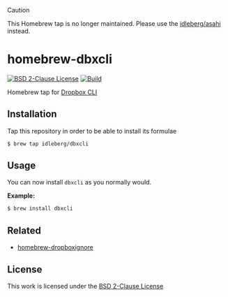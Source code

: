 > [!CAUTION]
> This Homebrew tap is no longer maintained. Please use the [idleberg/asahi](https://github.com/idleberg/homebrew-asahi) instead.

# homebrew-dbxcli

[![BSD 2-Clause License](https://img.shields.io/github/license/idleberg/homebrew-dbxcli?style=for-the-badge)](https://opensource.org/licenses/BSD-2-Clause)
[![Build](https://img.shields.io/github/actions/workflow/status/idleberg/homebrew-dbxcli/audit.yml?style=for-the-badge)](https://github.com/idleberg/homebrew-dbxcli/actions)


Homebrew tap for [Dropbox CLI](https://github.com/dropbox/dbxcli)

## Installation

Tap this repository in order to be able to install its formulae

```sh
$ brew tap idleberg/dbxcli
```

## Usage

You can now install `dbxcli` as you normally would.

**Example:**

```sh
$ brew install dbxcli
```

## Related

- [homebrew-dropboxignore](https://github.com/idleberg/homebrew-dropboxignore)

## License

This work is licensed under the [BSD 2-Clause License](LICENSE)
